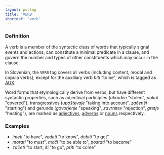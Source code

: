 ```yaml
---
layout: postag
title: 'VERB'
shortdef: 'verb'
---
```


### Definition

A verb is a member of the syntactic class of words that typically signal events and actions, can constitute a minimal predicate in a clause, and govern the number and types of other constituents which may occur in the clause.

In Slovenian, the `VERB` tag covers all verbs (including content, modal and copula verbs), except for the auxiliary verb _biti_ "to be", which is tagged as [AUX]().

Word forms that etymologically derive from verbs, but have different syntactic properties, such as adjectival participles (_ukraden_ "stolen", _pokrit_ "covered"), transgressives (_upoštevaje_ "taking into account", _začenši_ "starting") and gerunds (_govorjenje_ "speaking", _zavrnitev_ "rejection", _gretje_ "heating"), are marked as [adjectives](ADJ), [adverbs](ADV) or [nouns](NOUN) respectively. 

### Examples

* _imeti_ "to have", _vedeti_ "to know", _dobiti_ "to get"
* _morati_ "to must", _moči_ "to be able to", _postati_ "to become"
* _začeti_ "to start,  _iti_ "to go", _priti_ "to come"

